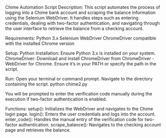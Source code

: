 Chime Automation Script
Description:
This script automates the process of logging into a Chime bank account and scraping the balance information using the Selenium WebDriver. 
It handles steps such as entering credentials, dealing with two-factor authentication, and navigating through the user interface to retrieve the balance from a checking account.

Requirements:
Python 3.x
Selenium WebDriver
ChromeDriver compatible with the installed Chrome version

Setup:
Python Installation: Ensure Python 3.x is installed on your system.
ChromeDriver: Download and install ChromeDriver from ChromeDriver - WebDriver for Chrome. Ensure it’s in your PATH or specify the path in the script.


Run: 
Open your terminal or command prompt.
Navigate to the directory containing the script.
python chime2.py

You will be prompted to enter the verification code manually during the execution if two-factor authentication is enabled.


Functions: 
setup(): Initializes the WebDriver and navigates to the Chime login page.
login(): Enters the user credentials and logs into the account.
enter_code(): Handles the manual entry of the verification code for two-factor authentication.
scrape_balance(): Navigates to the checking account page and retrieves the balance.
